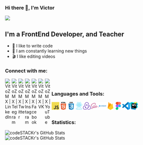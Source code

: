 ### Hi there 👋, I'm Victor

![](https://komarev.com/ghpvc/?username=VitoZMX)

## I'm a FrontEnd Developer, and Teacher

- 💪 I like to write code
- 🥅 I am constantly learning new things
- 🎬 I like editing videos

### Connect with me:

[<img align="left" alt="VitoZMX | LinkedIn" width="22px" src="https://cdn.jsdelivr.net/npm/simple-icons@v3/icons/linkedin.svg" />][linkedin]
[<img align="left" alt="VitoZMX | Telegram" width="22px" src="https://cdn.jsdelivr.net/npm/simple-icons@3.13.0/icons/telegram.svg" />][telegram]
[<img align="left" alt="VitoZMX | Twitter" width="22px" src="https://cdn.jsdelivr.net/npm/simple-icons@3.13.0/icons/twitter.svg" />][twitter]
[<img align="left" alt="VitoZMX | Instagram" width="22px" src="https://cdn.jsdelivr.net/npm/simple-icons@v3/icons/instagram.svg" />][instagram]
[<img align="left" alt="VitoZMX | Facebook" width="22px" src="https://cdn.jsdelivr.net/npm/simple-icons@3.13.0/icons/facebook.svg" />][facebook]
[<img align="left" alt="VitoZMX | VK" width="22px" src="https://cdn.jsdelivr.net/npm/simple-icons@v3/icons/vk.svg" />][vk]
[<img align="left" alt="VitoZMX | YouTube" width="22px" src="https://cdn.jsdelivr.net/npm/simple-icons@v3/icons/youtube.svg" />][youtube]

<br />

### Languages and Tools:

<img align="left" alt="JavaScript" width="26px" src="img/js.svg" />
<img align="left" alt="HTML5" width="26px" src="img/html.svg" />
<img align="left" alt="CSS3" width="26px" src="img/css.svg" />
<img align="left" alt="React" width="26px" src="img/react.svg" />
<img align="left" alt="Redux" width="26px" src="img/redux.svg" />
<img align="left" alt="Sass" width="26px" src="img/sass.svg" />
<img align="left" alt="WebPack" width="26px" src="img/webpack.svg" />
<img align="left" alt="FireBase" width="26px" src="img/firebase.svg" />
<img align="left" alt="Figma" width="26px" src="img/figma.svg" />
<img align="left" alt="Visual Studio Code" width="26px" src="img/vscode.svg" />
<img align="left" alt="WebStorm" width="26px" src="img/webStorm.svg" />

<br />
<br />

### Statistics:

<img align="left" alt="codeSTACKr's GitHub Stats" src="https://github-readme-stats.vercel.app/api/top-langs/?username=VitoZMX&langs_count=8&layout=compact" />
<br />
<img align="left" alt="codeSTACKr's GitHub Stats" src="https://github-readme-stats.vercel.app/api?username=VitoZMX&show_icons=true" />

[linkedin]: https://www.linkedin.com/in/zhavnerovkiy/
[telegram]: https://t.me/VitoZMX
[twitter]:  https://twitter.com/Zhavnerovskiy
[instagram]: https://www.instagram.com/victor.zmx/
[facebook]: https://www.facebook.com/victor.zhavnetrovskiy/
[vk]: https://vk.com/victorzmx
[youtube]: https://www.youtube.com/channel/UCtYoRDZD9fQrulvzkGEFREA